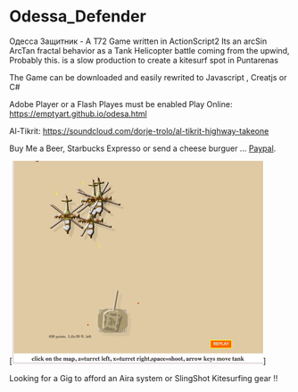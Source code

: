 # Odessa_Defender
Одесса Защитник - A T72 Game written in ActionScript2
Its an arcSin ArcTan fractal behavior as a Tank Helicopter battle coming from the upwind,
Probably this. is a slow production to create a kitesurf spot in Puntarenas

The Game can be downloaded and easily rewrited to Javascript , Creatjs or C#

Adobe Player or a Flash Playes must be enabled
Play Online: https://emptyart.github.io/odesa.html

Al-Tikrit: https://soundcloud.com/dorje-trolo/al-tikrit-highway-takeone

Buy Me a Beer, Starbucks Expresso or send a cheese burguer ... [Paypal](https://www.paypal.me/gospelOfLuke/25).

[![Maneje Despacio](https://raw.githubusercontent.com/rgarro/Odessa_Defender/master/screenshot.png)]

Looking for a Gig to afford an Aira system or SlingShot Kitesurfing gear !!

